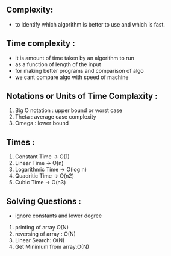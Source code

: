 
## Complexity:
- to identify which algorithm is better to use and which is fast.
## Time complexity :
- It is amount of time taken by an algorithm to run
- as a function of length of the input
- for making better programs and comparison of algo
- we cant compare algo with speed of machine

## Notations or Units of Time Complaxity :
1. Big O notation : upper bound or worst case
2. Theta : average case complexity
3. Omega : lower bound

## Times :
1. Constant Time -> O(1)
2. Linear Time -> O(n)
3. Logarithmic Time -> O(log n)
4. Quadritic Time -> O(n2)
5. Cubic Time -> O(n3)

## Solving Questions :
- ignore constants and lower degree
1. printing of array O(N)
2. reversing of array : O(N)
3. Linear Search: O(N)
4. Get Minimum from array:O(N)

## 

